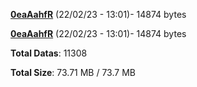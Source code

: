 [**0eaAahfR**](/data/0eaAahfR.txt) (22/02/23 - 13:01)- 14874 bytes

[**0eaAahfR**](/data/0eaAahfR.txt) (22/02/23 - 13:01)- 14874 bytes

**Total Datas**: 11308

**Total Size**: 73.71 MB / 73.7 MB